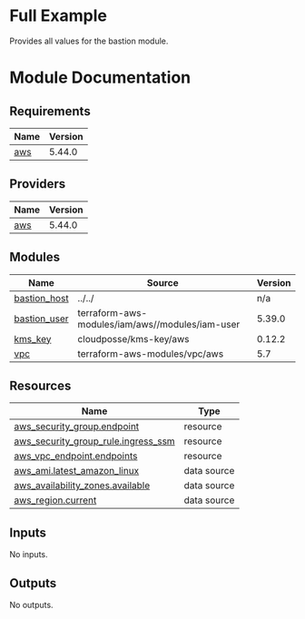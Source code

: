 # Full Example

Provides all values for the bastion module.

<!-- the following placeholder is filled by terraform-docs and the generated headings have level 2. -->
<!-- markdownlint-disable MD025 -->
# Module Documentation

<!-- markdownlint-disable -->
<!-- BEGINNING OF PRE-COMMIT-TERRAFORM DOCS HOOK -->

<!-- BEGIN_TF_DOCS -->
## Requirements

| Name | Version |
|------|---------|
| <a name="requirement_aws"></a> [aws](#requirement\_aws) | 5.44.0 |

## Providers

| Name | Version |
|------|---------|
| <a name="provider_aws"></a> [aws](#provider\_aws) | 5.44.0 |

## Modules

| Name | Source | Version |
|------|--------|---------|
| <a name="module_bastion_host"></a> [bastion\_host](#module\_bastion\_host) | ../../ | n/a |
| <a name="module_bastion_user"></a> [bastion\_user](#module\_bastion\_user) | terraform-aws-modules/iam/aws//modules/iam-user | 5.39.0 |
| <a name="module_kms_key"></a> [kms\_key](#module\_kms\_key) | cloudposse/kms-key/aws | 0.12.2 |
| <a name="module_vpc"></a> [vpc](#module\_vpc) | terraform-aws-modules/vpc/aws | 5.7 |

## Resources

| Name | Type |
|------|------|
| [aws_security_group.endpoint](https://registry.terraform.io/providers/hashicorp/aws/5.44.0/docs/resources/security_group) | resource |
| [aws_security_group_rule.ingress_ssm](https://registry.terraform.io/providers/hashicorp/aws/5.44.0/docs/resources/security_group_rule) | resource |
| [aws_vpc_endpoint.endpoints](https://registry.terraform.io/providers/hashicorp/aws/5.44.0/docs/resources/vpc_endpoint) | resource |
| [aws_ami.latest_amazon_linux](https://registry.terraform.io/providers/hashicorp/aws/5.44.0/docs/data-sources/ami) | data source |
| [aws_availability_zones.available](https://registry.terraform.io/providers/hashicorp/aws/5.44.0/docs/data-sources/availability_zones) | data source |
| [aws_region.current](https://registry.terraform.io/providers/hashicorp/aws/5.44.0/docs/data-sources/region) | data source |

## Inputs

No inputs.

## Outputs

No outputs.
<!-- END_TF_DOCS -->
